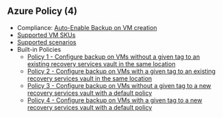## Azure Policy (4)
- Compliance: [Auto-Enable Backup on VM creation](https://learn.microsoft.com/en-us/azure/backup/backup-azure-auto-enable-backup)
- [Supported VM SKUs](https://learn.microsoft.com/en-us/azure/backup/backup-azure-policy-supported-skus)
- [Supported scenarios](https://learn.microsoft.com/en-us/azure/backup/backup-azure-auto-enable-backup#supported-scenarios)
- Built-in Policies
	- [Policy 1 - Configure backup on VMs without a given tag to an existing recovery services vault in the same location](https://learn.microsoft.com/en-us/azure/backup/backup-azure-auto-enable-backup#policy-1---configure-backup-on-vms-without-a-given-tag-to-an-existing-recovery-services-vault-in-the-same-location)
	- [Policy 2 - Configure backup on VMs with a given tag to an existing recovery services vault in the same location](https://learn.microsoft.com/en-us/azure/backup/backup-azure-auto-enable-backup#policy-2---configure-backup-on-vms-with-a-given-tag-to-an-existing-recovery-services-vault-in-the-same-location)
	- [Policy 3 - Configure backup on VMs without a given tag to a new recovery services vault with a default policy](https://learn.microsoft.com/en-us/azure/backup/backup-azure-auto-enable-backup#policy-3---configure-backup-on-vms-without-a-given-tag-to-a-new-recovery-services-vault-with-a-default-policy)
	- [Policy 4 - Configure backup on VMs with a given tag to a new recovery services vault with a default policy](https://learn.microsoft.com/en-us/azure/backup/backup-azure-auto-enable-backup#policy-4---configure-backup-on-vms-with-a-given-tag-to-a-new-recovery-services-vault-with-a-default-policy)